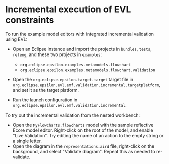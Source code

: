 # Incremental execution of EVL constraints

To run the example model editors with integrated incremental validation using EVL:

* Open an Eclipse instance and import the projects in `bundles`, `tests`, `releng`, and these two projects in `examples`:

  * `org.eclipse.epsilon.examples.metamodels.flowchart`
  * `org.eclipse.epsilon.examples.metamodels.flowchart.validation`

* Open the `org.eclipse.epsilon.target.target` target file in `org.eclipse.epsilon.evl.emf.validation.incremental.targetplatform`, and set it as the target platform.
* Run the launch configuration in `org.eclipse.epsilon.evl.emf.validation.incremental`.

To try out the incremental validation from the nested workbench:

* Open the `MyFlowcharts.flowcharts` model with the sample reflective Ecore model editor. Right-click on the root of the model, and enable "Live Validation". Try editing the name of an action to the empty string or a single letter.
* Open the diagram in the `representations.aird` file, right-click on the background, and select "Validate diagram". Repeat this as needed to re-validate.
